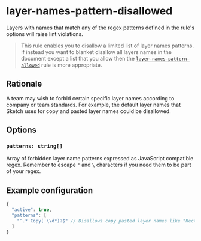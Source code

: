 # layer-names-pattern-disallowed

Layers with names that match any of the regex patterns defined in the rule's options will raise lint
violations.

> This rule enables you to disallow a limited list of layer names patterns. If instead you want to
> blanket disallow all layers names in the document except a list that you allow then the
> [`layer-names-pattern-allowed`](../layer-names-pattern-allowed) rule is more appropriate.

## Rationale

A team may wish to forbid certain specific layer names according to company or team standards. For
example, the default layer names that Sketch uses for copy and pasted layer names could be
disallowed.

## Options

### `patterns: string[]`

Array of forbidden layer name patterns expressed as JavaScript compatible regex. Remember to escape
`"` and `\` characters if you need them to be part of your regex.

## Example configuration

```js
{
  "active": true,
  "patterns": [
    "^.* Copy( \\d*)?$" // Disallows copy pasted layer names like "Rectangle Copy 2"
  ]
}
```
